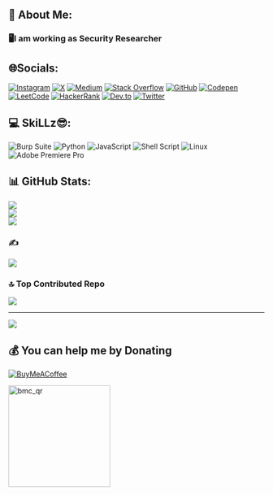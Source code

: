 ## 💫 About Me:
### 🖥️I am working as Security Researcher


## 🌐Socials:

[![Instagram](https://img.shields.io/badge/Instagram-%23E4405F.svg?logo=Instagram&logoColor=white)](https://instagram.com/AkshayTa1ekar) 
[![X](https://img.shields.io/badge/X-black.svg?logo=X&logoColor=white)](https://x.com/AkshayTa1ekar) 
[![Medium](https://img.shields.io/badge/Medium-12100E?logo=medium&logoColor=white)](https://medium.com/@akshaytalekar) 
[![Stack Overflow](https://img.shields.io/badge/-Stackoverflow-FE7A16?logo=stack-overflow&logoColor=white)](https://stackoverflow.com/users/24225786) 
[![GitHub](https://img.shields.io/badge/GitHub-100000?logo=github&logoColor=white)](https://github.com/xAkshay) 
[![Codepen](https://img.shields.io/badge/Codepen-000000?style=for-the-badge&logo=codepen&logoColor=white)](https://codepen.io/AkshayTalekar)
[![LeetCode](https://img.shields.io/badge/LeetCode-FFA116?logo=leetcode&logoColor=white)](https://leetcode.com/u/AkshayTalekarr/)
[![HackerRank](https://img.shields.io/badge/HackerRank-2EC866?logo=hackerrank&logoColor=white)](https://www.hackerrank.com/AkshayTalekar)
[![Dev.to](https://img.shields.io/badge/Dev.to-0A0A0A?logo=dev.to&logoColor=white)](https://dev.to/talekarakshay)
[![Twitter](https://img.shields.io/badge/Twitter-1DA1F2?logo=twitter&logoColor=white)](https://x.com/AkshayTalekarr)


## 💻 SkiLLz😎:
![Burp Suite](https://img.shields.io/badge/Burp%20Suite-%238A2BE2.svg?style=for-the-badge&logo=burp-suite&logoColor=white)
![Python](https://img.shields.io/badge/python-3670A0?style=for-the-badge&logo=python&logoColor=FFFF00)
![JavaScript](https://img.shields.io/badge/javascript-%23323330.svg?style=for-the-badge&logo=javascript&logoColor=%23F7DF1E)
![Shell Script](https://img.shields.io/badge/shell_script-%23121011.svg?style=for-the-badge&logo=gnu-bash&logoColor=white)
![Linux](https://img.shields.io/badge/Linux-FCC624?style=for-the-badge&logo=linux&logoColor=black)
![Adobe Premiere Pro](https://img.shields.io/badge/Adobe%20Premiere%20Pro-9999FF.svg?style=for-the-badge&logo=Adobe%20Premiere%20Pro&logoColor=white)


## 📊 GitHub Stats:
![](https://github-readme-stats.vercel.app/api?username=xAkshay&theme=dark&hide_border=false&include_all_commits=true&count_private=true)<br/>
![](https://github-readme-streak-stats.herokuapp.com/?user=xAkshay&theme=dark&hide_border=false)<br/>
![](https://github-readme-stats.vercel.app/api/top-langs/?username=xAkshay&theme=dark&hide_border=false&include_all_commits=true&count_private=true&layout=compact)

### ✍️
![](https://quotes-github-readme.vercel.app/api?type=horizontal&theme=radical)

### 🔝 Top Contributed Repo
![](https://github-contributor-stats.vercel.app/api?username=xAkshay&limit=5&theme=dark&combine_all_yearly_contributions=true)

---
[![](https://visitcount.itsvg.in/api?id=xAkshay&icon=0&color=6)](https://visitcount.itsvg.in)

  ## 💰 You can help me by Donating
[![BuyMeACoffee](https://img.shields.io/badge/Buy%20Me%20a%20Coffee-ffdd00?style=for-the-badge&logo=buy-me-a-coffee&logoColor=black)](https://buymeacoffee.com/wolfzy)
  
<img src="https://github.com/xAkshay/xAkshay/assets/149974605/cde0debc-8143-49f7-ae5b-833d086ed2a4" alt="bmc_qr" width="200" height="200">

  

